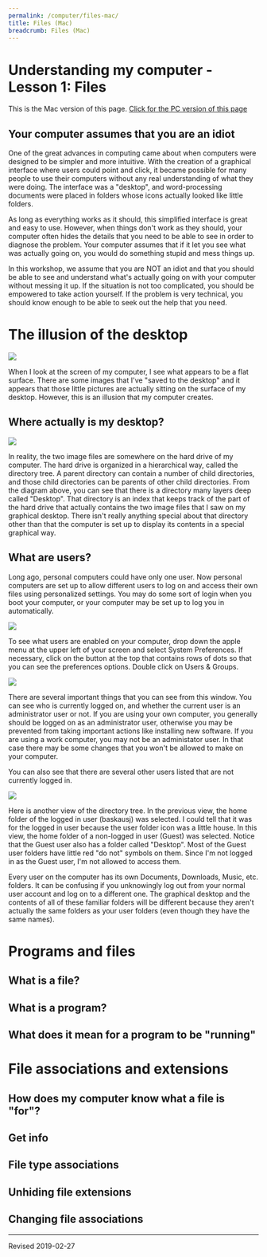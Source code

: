 ```yaml
---
permalink: /computer/files-mac/
title: Files (Mac)
breadcrumb: Files (Mac)
---
```


# Understanding my computer - Lesson 1: Files

This is the Mac version of this page.  [Click for the PC version of this page](../files-pc/)

## Your computer assumes that you are an idiot

One of the great advances in computing came about when computers were designed to be simpler and more intuitive.  With the creation of a graphical interface where users could point and click, it became possible for many people to use their computers without any real understanding of what they were doing.  The interface was a "desktop", and word-processing documents were placed in folders whose icons actually looked like little folders. 

As long as everything works as it should, this simplified interface is great and easy to use.  However, when things don't work as they should, your computer often hides the details that you need to be able to see in order to diagnose the problem.  Your computer assumes that if it let you see what was actually going on, you would do something stupid and mess things up.

In this workshop, we assume that you are NOT an idiot and that you should be able to see and understand what's actually going on with your computer without messing it up.  If the situation is not too complicated, you should be empowered to take action yourself.  If the problem is very technical, you should know enough to be able to seek out the help that you need. 

# The illusion of the desktop

![](images/mac-desktop.png)

When I look at the screen of my computer, I see what appears to be a flat surface.  There are some images that I've "saved to the desktop" and it appears that those little pictures are actually sitting on the surface of my desktop.  However, this is an illusion that my computer creates.

## Where actually is my desktop?

![](images/mac-desktop-tree.png)

In reality, the two image files are somewhere on the hard drive of my computer.  The hard drive is organized in a hierarchical way, called the directory tree.  A parent directory can contain a number of child directories, and those child directories can be parents of other child directories.  From the diagram above, you can see that there is a directory many layers deep called "Desktop".  That directory is an index that keeps track of the part of the hard drive that actually contains the two image files that I saw on my graphical desktop.  There isn't really anything special about that directory other than that the computer is set up to display its contents in a special graphical way.

## What are users?

Long ago, personal computers could have only one user.  Now personal computers are set up to allow different users to log on and access their own files using personalized settings.  You may do some sort of login when you boot your computer, or your computer may be set up to log you in automatically.  

![](images/mac-system.png)

To see what users are enabled on your computer, drop down the apple menu at the upper left of your screen and select System Preferences.  If necessary, click on the button at the top that contains rows of dots so that you can see the preferences options.  Double click on Users & Groups.

![](images/mac-users.png)

There are several important things that you can see from this window.  You can see who is currently logged on, and whether the current user is an administrator user or not.  If you are using your own computer, you generally should be logged on as an administrator user, otherwise you may be prevented from taking important actions like installing new software.  If you are using a work computer, you may not be an administator user.  In that case there may be some changes that you won't be allowed to make on your computer.

You can also see that there are several other users listed that are not currently logged in.

![](images/mac-guest-desktop-tree.png)

Here is another view of the directory tree.  In the previous view, the home folder of the logged in user (baskausj) was selected.  I could tell that it was for the logged in user because the user folder icon was a little house.  In this view, the home folder of a non-logged in user (Guest) was selected.  Notice that the Guest user also has a folder called "Desktop".  Most of the Guest user folders have little red "do not" symbols on them.  Since I'm not logged in as the Guest user, I'm not allowed to access them.

Every user on the computer has its own Documents, Downloads, Music, etc. folders.  It can be confusing if you unknowingly log out from your normal user account and log on to a different one.  The graphical desktop and the contents of all of these familiar folders will be different because they aren't actually the same folders as your user folders (even though they have the same names).

# Programs and files

## What is a file?

## What is a program?

## What does it mean for a program to be "running"

# File associations and extensions

## How does my computer know what a file is "for"?

## Get info

## File type associations

## Unhiding file extensions

## Changing file associations

----
Revised 2019-02-27

